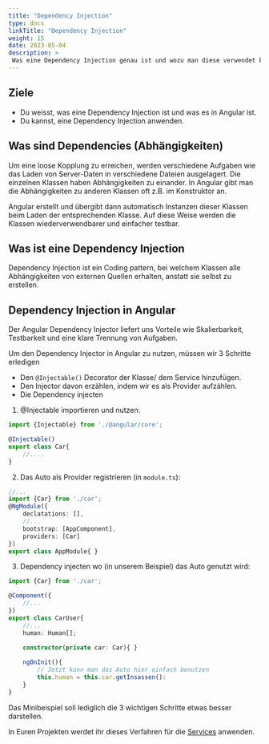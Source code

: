 ```yaml
---
title: "Dependency Injection"
type: docs
linkTitle: "Dependency Injection"
weight: 15
date: 2023-05-04
description: >
 Was eine Dependency Injection genau ist und wozu man diese verwendet kann man hier nachlesen.
---
```

## Ziele
* Du weisst, was eine Dependency Injection ist und was es in Angular ist.
* Du kannst, eine Dependency Injection anwenden.

## Was sind Dependencies (Abhängigkeiten)
Um eine loose Kopplung zu erreichen, werden verschiedene Aufgaben wie das Laden von Server-Daten in verschiedene Dateien ausgelagert. Die einzelnen Klassen haben Abhängigkeiten zu einander. In Angular gibt man die Abhängigkeiten zu anderen Klassen oft z.B. im Konstruktor an.

Angular erstellt und übergibt dann automatisch Instanzen dieser Klassen beim Laden der entsprechenden Klasse.
Auf diese Weise werden die Klassen wiederverwendbarer und einfacher testbar.

## Was ist eine Dependency Injection
Dependency Injection ist ein Coding pattern, bei welchem Klassen alle Abhängigkeiten von externen Quellen erhalten, anstatt sie selbst zu erstellen.

## Dependency Injection in Angular
Der Angular Dependency Injector liefert uns Vorteile wie Skalierbarkeit, Testbarkeit und eine klare Trennung von Aufgaben.

Um den Dependency Injector in Angular zu nutzen, müssen wir 3 Schritte erledigen

* Den `@Injectable()` Decorator der Klasse/ dem Service hinzufügen.
* Den Injector davon erzählen, indem wir es als Provider aufzählen.
* Die Dependency injecten

1. @Injectable importieren und nutzen:
  ```typescript
  import {Injectable} from './@angular/core';

  @Injectable()
  export class Car{
      //....
  }
  ```
2. Das Auto als Provider registrieren (in `module.ts`):
```typescript
//...
import {Car} from './car';
@NgModule({
    declatations: [],
    //...
    bootstrap: [AppComponent],
    providers: [Car]
})
export class AppModule{ }
```
3. Dependency injecten wo (in unserem Beispiel) das Auto genutzt wird:
```typescript
import {Car} from './car';

@Component({
    //...
})
export class CarUser{
    //...
    human: Human[];
    
    constructor(private car: Car){ }

    ngOnInit(){
        // Jetzt kann man das Auto hier einfach benutzen
        this.human = this.car.getInsassen():
    }
}
```
Das Minibeispiel soll lediglich die 3 wichtigen Schritte etwas besser darstellen.

In Euren Projekten werdet ihr dieses Verfahren für die [Services](../03_8_ts_services) anwenden.

